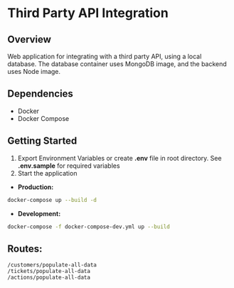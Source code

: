 # Third Party API Integration

## Overview

Web application for integrating with a third party API, using a local database. The database container uses MongoDB image, and the backend uses Node image.

## Dependencies

- Docker
- Docker Compose

## Getting Started

1. Export Environment Variables or create **.env** file in root directory. See **.env.sample** for required variables
1. Start the application

- **Production:**

```bash
docker-compose up --build -d
```

- **Development:**

```bash
docker-compose -f docker-compose-dev.yml up --build
```

## Routes:

```
/customers/populate-all-data
/tickets/populate-all-data
/actions/populate-all-data
```
